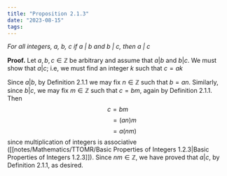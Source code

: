 ```yaml
---
title: "Proposition 2.1.3"
date: "2023-08-15"
tags:
---
```


*For all integers, a, b, c if a | b and b | c, then a | c*

**Proof.** Let $a, b, c \in \mathbb{Z}$ be arbitrary and assume that $a | b$ and $b | c$. We must show that $a | c$; i.e, we must find an integer $k$ such that $c=ak$

Since $a | b$, by Definition 2.1.1 we may fix $n \in \mathbb{Z}$ such that $b=an$. Similarly, since $b | c$, we may fix $m \in \mathbb{Z}$ such that $c=bm$, again by Definition 2.1.1. Then
$$
c = bm
$$
$$
\ \ \ \ \ \ \ = (an)m
$$
$$
\ \ \ \ \ \ \ = a(nm)
$$
since multiplication of integers is associative ([[notes/Mathematics/TTOMR/Basic Properties of Integers 1.2.3|Basic Properties of Integers 1.2.3]]). Since $nm \in \mathbb{Z}$, we have proved that $a | c$, by Definition 2.1.1, as desired.